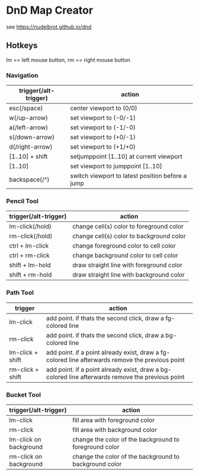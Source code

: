 # DnD Map Creator
see https://nudelbrot.github.io/dnd

## Hotkeys ##
lm == left mouse button,
rm == right mouse button

### Navigation ###
| trigger(/alt-trigger)  | action |
|---|---|
| esc(/space) | center viewport to (0/0) |
| w(/up-arrow) | set viewport to (-0/-1) |
| a(/left-arrow) | set viewport to (-1/-0) |
| s(/down-arrow) | set viewport to (+0/-1) |
| d(/right-arrow) | set viewport to (+1/+0) |
| [1..10] + shift | setjumppoint [1..10] at current viewport |
| [1..10] | set viewport to jumppoint [1..10] |
| backspace(/^) | switch viewport to latest position before a jump |

### Pencil Tool ###
| trigger(/alt-trigger)  | action |
|---|---|
| lm-click(/hold) | change cell(s) color to foreground color |
| rm-click(/hold) | change cell(s) color to background color |
| ctrl + lm-click | change foreground color to cell color |
| ctrl + rm-click | change background color to cell color |
| shift + lm-hold  | draw straight line with foreground color|
| shift + rm-hold  | draw straight line with background color|

### Path Tool ###
| trigger | action |
|---|---|
| lm-click | add point. if thats the second click, draw a fg-colored line |
| rm-click | add point. if thats the second click, draw a bg-colored line |
| lm-click + shift | add point. if a point already exist, draw a fg-colored line afterwards remove the previous point|
| rm-click + shift | add point. if a point already exist, draw a bg-colored line afterwards remove the previous point|

### Bucket Tool ###
| trigger(/alt-trigger)  | action |
|---|---|
| lm-click | fill area with foreground color |
| rm-click | fill area with background color |
| lm-click on background | change the color of the background to foreground color |
| rm-click on background | change the color of the background to background color |

